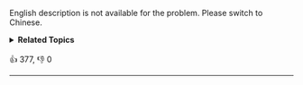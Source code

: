 English description is not available for the problem. Please switch to Chinese.
<details><summary><strong>Related Topics</strong></summary>树 | 深度优先搜索 | 广度优先搜索 | 二叉树</details><br>

<div>👍 377, 👎 0<span style='float: right;'></span></div>

<div id="labuladong"><hr>

</div>



